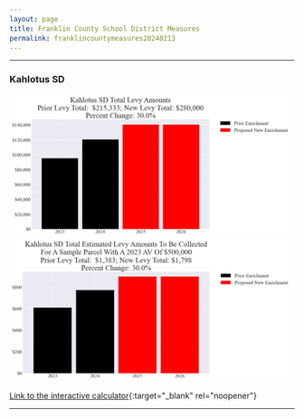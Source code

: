 ```yaml
---
layout: page
title: Franklin County School District Measures
permalink: franklincountymeasures20240213
---
```


___

### Kahlotus SD

![Kahlotus SD enrichment levy totals chart](pagesManual/LeviesReport/20240213/KahlotusEnrichment.png "Kahlotus SD enrichment levy totals chart")
![Kahlotus SD enrichment levy example parcel chart](pagesManual/LeviesReport/20240213/KahlotusEnrichmentParcel.png "Kahlotus SD enrichment  example parcel chart")

[Link to the interactive calculator](calculator_kahlotus_enrichment_20240213_enhanced){:target="_blank" rel="noopener"}

___

